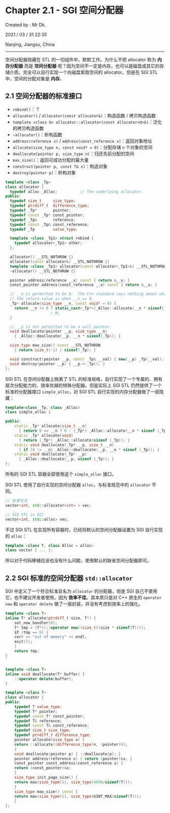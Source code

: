 # Chapter 2.1 - SGI 空间分配器

Created by : Mr Dk.

2021 / 03 / 31 22:35

Nanjing, Jiangsu, China

---

空间分配器隐藏在 STL 的一切组件中，默默工作。为什么不把 allocator 称为 **内存分配器** 而是 **空间分配器** 呢？因为空间不一定是内存，也可以是磁盘或其它的存储介质。完全可以自行实现一个向磁盘索取空间的 allocator。但是在 SGI STL 中，空间的分配对象是 **内存**。

## 2.1 空间分配器的标准接口

- `rebind()`：？
- `allocator()` / `allocator(const allocator&)`：构造函数 / 拷贝构造函数
- `template <class U> allocator::allocator(const allocator<U>&)`：泛化的拷贝构造函数
- `~allocator()`：析构函数
- `address(reference x)` / `address(const_reference x)`：返回对象地址
- `allocate(size_type n, const void* = 0)`：分配存储 `n` 个对象的空间
- `deallocate(pointer p, size_type n)`：归还先前分配的空间
- `max_size()`：返回可成功分配的最大量
- `construct(pointer p, const T& x)`：构造对象
- `destroy(pointer p)`：析构对象

```cpp
template <class _Tp>
class allocator {
  typedef alloc _Alloc;          // The underlying allocator.
public:
  typedef size_t     size_type;
  typedef ptrdiff_t  difference_type;
  typedef _Tp*       pointer;
  typedef const _Tp* const_pointer;
  typedef _Tp&       reference;
  typedef const _Tp& const_reference;
  typedef _Tp        value_type;

  template <class _Tp1> struct rebind {
    typedef allocator<_Tp1> other;
  };

  allocator() __STL_NOTHROW {}
  allocator(const allocator&) __STL_NOTHROW {}
  template <class _Tp1> allocator(const allocator<_Tp1>&) __STL_NOTHROW {}
  ~allocator() __STL_NOTHROW {}

  pointer address(reference __x) const { return &__x; }
  const_pointer address(const_reference __x) const { return &__x; }

  // __n is permitted to be 0.  The C++ standard says nothing about what
  // the return value is when __n == 0.
  _Tp* allocate(size_type __n, const void* = 0) {
    return __n != 0 ? static_cast<_Tp*>(_Alloc::allocate(__n * sizeof(_Tp)))
                    : 0;
  }

  // __p is not permitted to be a null pointer.
  void deallocate(pointer __p, size_type __n)
    { _Alloc::deallocate(__p, __n * sizeof(_Tp)); }

  size_type max_size() const __STL_NOTHROW
    { return size_t(-1) / sizeof(_Tp); }

  void construct(pointer __p, const _Tp& __val) { new(__p) _Tp(__val); }
  void destroy(pointer __p) { __p->~_Tp(); }
};
```

SGI STL 在空间分配器上脱离了 STL 的标准规格，自行实现了一个专属的、拥有层次分配能力的、效率优越的特殊分配器。但是实际上 SGI STL 仍然提供了一个标准的分配器接口 `simple_alloc`，对 SGI STL 自行实现的内存分配器做了一层隐藏：

```cpp
template<class _Tp, class _Alloc>
class simple_alloc {

public:
    static _Tp* allocate(size_t __n)
      { return 0 == __n ? 0 : (_Tp*) _Alloc::allocate(__n * sizeof (_Tp)); }
    static _Tp* allocate(void)
      { return (_Tp*) _Alloc::allocate(sizeof (_Tp)); }
    static void deallocate(_Tp* __p, size_t __n)
      { if (0 != __n) _Alloc::deallocate(__p, __n * sizeof (_Tp)); }
    static void deallocate(_Tp* __p)
      { _Alloc::deallocate(__p, sizeof (_Tp)); }
};
```

所有的 SGI STL 容器全部使用这个 `simple_alloc` 接口。

SGI STL 使用了自行实现的空间分配器 `alloc`，与标准规范中的 `allocator` 不同。

```cpp
// 标准写法
vector<int, std::allocator<int> > vec;

// SGI STL in GCC
vector<int, std::alloc> vec;
```

不过 SGI STL 在实现所有容器时，已经将默认的空间分配器设置为 SGI 自行实现的 `alloc`：

```cpp
template <class T, class Alloc = alloc>
class vector { ... };
```

所以对于代码移植应该也没有什么问题，使用默认的缺省空间分配器即可。

## 2.2 SGI 标准的空间分配器 `std::allocator`

SGI 中定义了一个符合标准且名为 `allocator` 的分配器，但是 SGI 自己不使用它，也不建议开发者使用，因为 **效率不佳**。其本质只是对 C++ 原生的 `operator new` 和 `operator delete` 做了一层封装，并没有考虑到效率上的强化。

```cpp
template <class T>
inline T* allocate(ptrdiff_t size, T*) {
    set_new_handler(0);
    T* tmp = (T*)(::operator new((size_t)(size * sizeof(T))));
    if (tmp == 0) {
	cerr << "out of memory" << endl;
	exit(1);
    }
    return tmp;
}


template <class T>
inline void deallocate(T* buffer) {
    ::operator delete(buffer);
}

template <class T>
class allocator {
public:
    typedef T value_type;
    typedef T* pointer;
    typedef const T* const_pointer;
    typedef T& reference;
    typedef const T& const_reference;
    typedef size_t size_type;
    typedef ptrdiff_t difference_type;
    pointer allocate(size_type n) {
	return ::allocate((difference_type)n, (pointer)0);
    }
    void deallocate(pointer p) { ::deallocate(p); }
    pointer address(reference x) { return (pointer)&x; }
    const_pointer const_address(const_reference x) {
	return (const_pointer)&x;
    }
    size_type init_page_size() {
	return max(size_type(1), size_type(4096/sizeof(T)));
    }
    size_type max_size() const {
	return max(size_type(1), size_type(UINT_MAX/sizeof(T)));
    }
};
```
